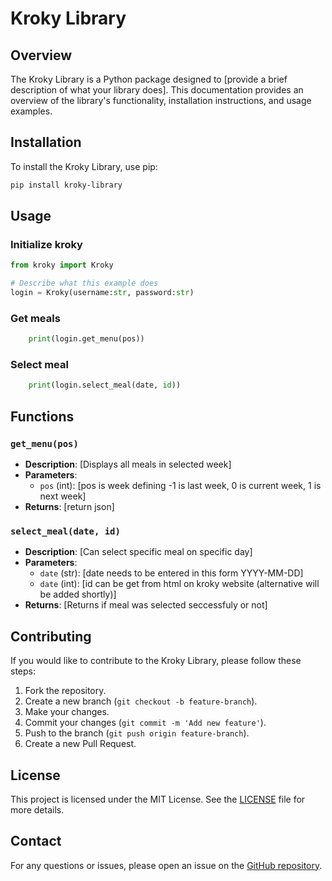 # Kroky Library

## Overview

The Kroky Library is a Python package designed to [provide a brief description of what your library does]. This documentation provides an overview of the library's functionality, installation instructions, and usage examples.

## Installation

To install the Kroky Library, use pip:

```bash
pip install kroky-library
```

## Usage


### Initialize kroky
```python
from kroky import Kroky

# Describe what this example does
login = Kroky(username:str, password:str)
```

### Get meals
```py
    print(login.get_menu(pos))
```

### Select meal
```py
    print(login.select_meal(date, id))
```
## Functions

### `get_menu(pos)`

- **Description**: [Displays all meals in selected week]
- **Parameters**:
    - `pos` (int): [pos is week defining -1 is last week, 0 is current week, 1 is next week]
- **Returns**: [return json]

### `select_meal(date, id)`

- **Description**: [Can select specific meal on specific day]
- **Parameters**:
    - `date` (str): [date needs to be entered in this form YYYY-MM-DD]
    - `date` (int): [id can be get from html on kroky website (alternative will be added shortly)]
- **Returns**: [Returns if meal was selected seccessfuly or not]

## Contributing

If you would like to contribute to the Kroky Library, please follow these steps:

1. Fork the repository.
2. Create a new branch (`git checkout -b feature-branch`).
3. Make your changes.
4. Commit your changes (`git commit -m 'Add new feature'`).
5. Push to the branch (`git push origin feature-branch`).
6. Create a new Pull Request.

## License

This project is licensed under the MIT License. See the [LICENSE](LICENSE) file for more details.

## Contact

For any questions or issues, please open an issue on the [GitHub repository](https://github.com/Jonontop/kroky-library).
